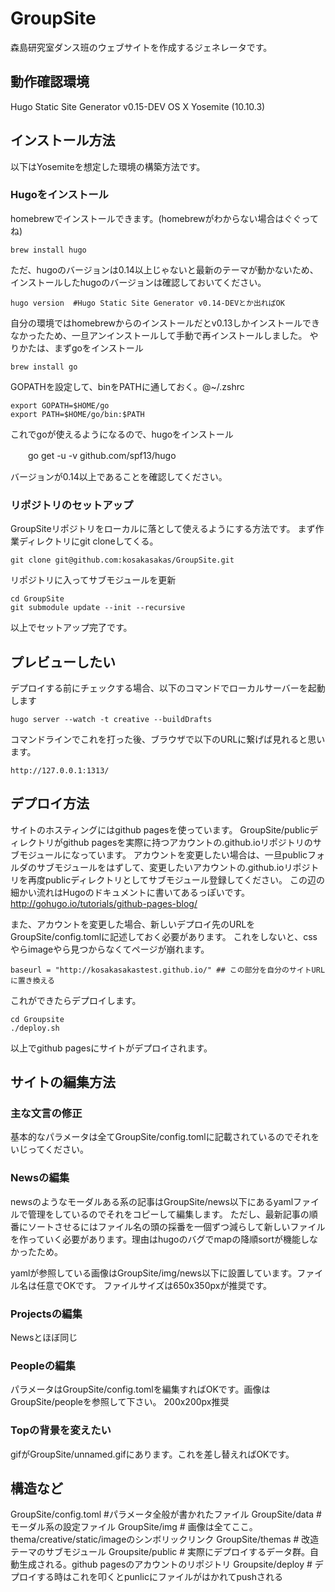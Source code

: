 # GroupSite

森島研究室ダンス班のウェブサイトを作成するジェネレータです。

## 動作確認環境
Hugo Static Site Generator v0.15-DEV
OS X Yosemite (10.10.3)

## インストール方法
以下はYosemiteを想定した環境の構築方法です。

### Hugoをインストール
homebrewでインストールできます。(homebrewがわからない場合はぐぐってね)

    brew install hugo

ただ、hugoのバージョンは0.14以上じゃないと最新のテーマが動かないため、インストールしたhugoのバージョンは確認しておいてください。

    hugo version  #Hugo Static Site Generator v0.14-DEVとか出ればOK

自分の環境ではhomebrewからのインストールだとv0.13しかインストールできなかったため、一旦アンインストールして手動で再インストールしました。
やりかたは、まずgoをインストール

    brew install go

GOPATHを設定して、binをPATHに通しておく。@~/.zshrc

    export GOPATH=$HOME/go
    export PATH=$HOME/go/bin:$PATH

これでgoが使えるようになるので、hugoをインストール

　　go get -u -v github.com/spf13/hugo

バージョンが0.14以上であることを確認してください。

### リポジトリのセットアップ
GroupSiteリポジトリをローカルに落として使えるようにする方法です。
まず作業ディレクトリにgit cloneしてくる。

    git clone git@github.com:kosakasakas/GroupSite.git

リポジトリに入ってサブモジュールを更新

    cd GroupSite
    git submodule update --init --recursive

以上でセットアップ完了です。

## プレビューしたい
デプロイする前にチェックする場合、以下のコマンドでローカルサーバーを起動します

    hugo server --watch -t creative --buildDrafts

コマンドラインでこれを打った後、ブラウザで以下のURLに繋げば見れると思います。

    http://127.0.0.1:1313/

## デプロイ方法
サイトのホスティングにはgithub pagesを使っています。
GroupSite/publicディレクトリがgithub pagesを実際に持つアカウントの.github.ioリポジトリのサブモジュールになっています。
アカウントを変更したい場合は、一旦publicフォルダのサブモジュールをはずして、変更したいアカウントの.github.ioリポジトリを再度publicディレクトリとしてサブモジュール登録してください。
この辺の細かい流れはHugoのドキュメントに書いてあるっぽいです。http://gohugo.io/tutorials/github-pages-blog/

また、アカウントを変更した場合、新しいデプロイ先のURLを GroupSite/config.tomlに記述しておく必要があります。
これをしないと、cssやらimageやら見つからなくてページが崩れます。

    baseurl = "http://kosakasakastest.github.io/" ## この部分を自分のサイトURLに置き換える

これができたらデプロイします。

    cd Groupsite
    ./deploy.sh

以上でgithub pagesにサイトがデプロイされます。

## サイトの編集方法
### 主な文言の修正
基本的なパラメータは全てGroupSite/config.tomlに記載されているのでそれをいじってください。

### Newsの編集
newsのようなモーダルある系の記事はGroupSite/news以下にあるyamlファイルで管理をしているのでそれをコピーして編集します。
ただし、最新記事の順番にソートさせるにはファイル名の頭の採番を一個ずつ減らして新しいファイルを作っていく必要があります。理由はhugoのバグでmapの降順sortが機能しなかったため。

yamlが参照している画像はGroupSite/img/news以下に設置しています。ファイル名は任意でOKです。
ファイルサイズは650x350pxが推奨です。

### Projectsの編集
Newsとほぼ同じ

### Peopleの編集
パラメータはGroupSite/config.tomlを編集すればOKです。画像はGroupSite/peopleを参照して下さい。
200x200px推奨

### Topの背景を変えたい
gifがGroupSite/unnamed.gifにあります。これを差し替えればOKです。

## 構造など
GroupSite/config.toml #パラメータ全般が書かれたファイル
GroupSite/data # モーダル系の設定ファイル
GroupSite/img # 画像は全てここ。thema/creative/static/imageのシンボリックリンク
GroupSite/themas # 改造テーマのサブモジュール
Groupsite/public # 実際にデプロイするデータ群。自動生成される。github pagesのアカウントのリポジトリ
Groupsite/deploy # デプロイする時はこれを叩くとpunlicにファイルがはかれてpushされる
